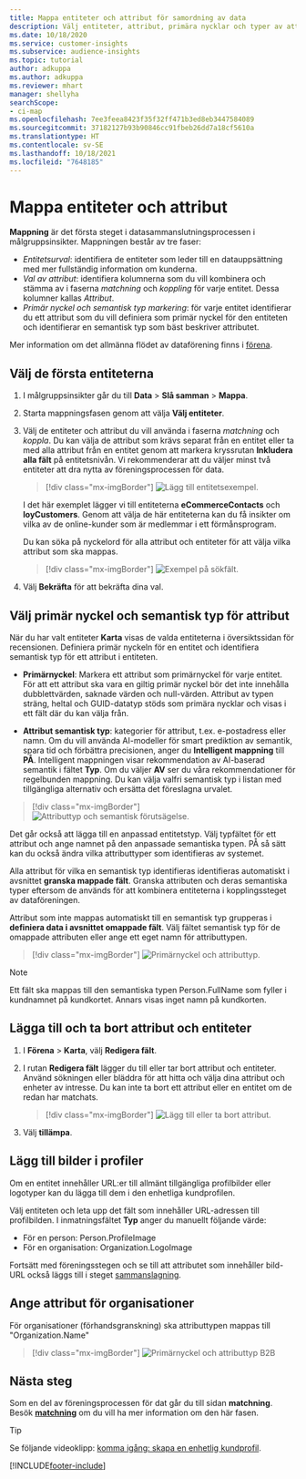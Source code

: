 ```yaml
---
title: Mappa entiteter och attribut för samordning av data
description: Välj entiteter, attribut, primära nycklar och typer av attribut för mappning av data till den enhetliga kundprofilen.
ms.date: 10/18/2020
ms.service: customer-insights
ms.subservice: audience-insights
ms.topic: tutorial
author: adkuppa
ms.author: adkuppa
ms.reviewer: mhart
manager: shellyha
searchScope:
- ci-map
ms.openlocfilehash: 7ee3feea8423f35f32ff471b3ed8eb3447584089
ms.sourcegitcommit: 37182127b93b90846cc91fbeb26dd7a18cf5610a
ms.translationtype: HT
ms.contentlocale: sv-SE
ms.lasthandoff: 10/18/2021
ms.locfileid: "7648185"
---
```

# <a name="map-entities-and-attributes"></a>Mappa entiteter och attribut

**Mappning** är det första steget i datasammanslutningsprocessen i målgruppsinsikter. Mappningen består av tre faser:

- *Entitetsurval*: identifiera de entiteter som leder till en datauppsättning med mer fullständig information om kunderna.
- *Val av attribut*: identifiera kolumnerna som du vill kombinera och stämma av i faserna *matchning* och *koppling* för varje entitet. Dessa kolumner kallas *Attribut*.
- *Primär nyckel och semantisk typ markering*: för varje entitet identifierar du ett attribut som du vill definiera som primär nyckel för den entiteten och identifierar en semantisk typ som bäst beskriver attributet.

Mer information om det allmänna flödet av dataförening finns i [förena](data-unification.md).

## <a name="select-the-first-entities"></a>Välj de första entiteterna

1. I målgruppsinsikter går du till **Data** > **Slå samman** > **Mappa**.

2. Starta mappningsfasen genom att välja **Välj entiteter**.

3. Välj de entiteter och attribut du vill använda i faserna *matchning* och *koppla*. Du kan välja de attribut som krävs separat från en entitet eller ta med alla attribut från en entitet genom att markera kryssrutan **Inkludera alla fält** på entitetsnivån. Vi rekommenderar att du väljer minst två entiteter att dra nytta av föreningsprocessen för data.

   > [!div class="mx-imgBorder"]
   > ![Lägg till entitetsexempel.](media/data-manager-configure-map-add-entities-example.png "Lägg till entitetsexempel")

   I det här exemplet lägger vi till entiteterna **eCommerceContacts** och **loyCustomers**. Genom att välja de här entiteterna kan du få insikter om vilka av de online-kunder som är medlemmar i ett förmånsprogram.
   
   Du kan söka på nyckelord för alla attribut och entiteter för att välja vilka attribut som ska mappas.
   
     > [!div class="mx-imgBorder"]
   > ![Exempel på sökfält.](media/data-manager-configure-map-search-fields-example.png "Exempel på sökfält")

4. Välj **Bekräfta** för att bekräfta dina val.

## <a name="select-primary-key-and-semantic-type-for-attributes"></a>Välj primär nyckel och semantisk typ för attribut

När du har valt entiteter **Karta** visas de valda entiteterna i översiktssidan för recensionen. Definiera primär nyckeln för en entitet och identifiera semantisk typ för ett attribut i entiteten.

- **Primärnyckel**: Markera ett attribut som primärnyckel för varje entitet. För att ett attribut ska vara en giltig primär nyckel bör det inte innehålla dubblettvärden, saknade värden och null-värden. Attribut av typen sträng, heltal och GUID-datatyp stöds som primära nycklar och visas i ett fält där du kan välja från.

- **Attribut semantisk typ**: kategorier för attribut, t.ex. e-postadress eller namn. Om du vill använda AI-modeller för smart prediktion av semantik, spara tid och förbättra precisionen, anger du **Intelligent mappning** till **PÅ**. Intelligent mappningen visar rekommendation av AI-baserad semantik i fältet **Typ**. Om du väljer **AV** ser du våra rekommendationer för regelbunden mappning. Du kan välja valfri semantisk typ i listan med tillgängliga alternativ och ersätta det föreslagna urvalet.

> [!div class="mx-imgBorder"]
> ![Attributtyp och semantisk förutsägelse.](media/data-manager-configure-map-add-attributes-semantic-prediction.png "Attributtyp och semantisk prediktion")

Det går också att lägga till en anpassad entitetstyp. Välj typfältet för ett attribut och ange namnet på den anpassade semantiska typen. PÅ så sätt kan du också ändra vilka attributtyper som identifieras av systemet.

Alla attribut för vilka en semantisk typ identifieras identifieras automatiskt i avsnittet **granska mappade fält**. Granska attributen och deras semantiska typer eftersom de används för att kombinera entiteterna i kopplingssteget av dataföreningen.

Attribut som inte mappas automatiskt till en semantisk typ grupperas i **definiera data i avsnittet omappade fält**. Välj fältet semantisk typ för de omappade attributen eller ange ett eget namn för attributtypen.

> [!div class="mx-imgBorder"]
> ![Primärnyckel och attributtyp.](media/data-manager-configure-map-add-attributes.png "Primärnyckel och attributtyp")

> [!NOTE]
> Ett fält ska mappas till den semantiska typen Person.FullName som fyller i kundnamnet på kundkortet. Annars visas inget namn på kundkorten. 

## <a name="add-and-remove-attributes-and-entities"></a>Lägga till och ta bort attribut och entiteter

1. I **Förena** > **Karta**, välj **Redigera fält**.

2. I rutan **Redigera fält** lägger du till eller tar bort attribut och entiteter. Använd sökningen eller bläddra för att hitta och välja dina attribut och enheter av intresse. Du kan inte ta bort ett attribut eller en entitet om de redan har matchats.

   > [!div class="mx-imgBorder"]
   > ![Lägg till eller ta bort attribut.](media/configure-data-map-edit.png "Lägg till eller ta bort attribut")

3. Välj **tillämpa**.

## <a name="add-images-to-profiles"></a>Lägg till bilder i profiler

Om en entitet innehåller URL:er till allmänt tillgängliga profilbilder eller logotyper kan du lägga till dem i den enhetliga kundprofilen.

Välj entiteten och leta upp det fält som innehåller URL-adressen till profilbilden. I inmatningsfältet **Typ** anger du manuellt följande värde: 
- För en person: Person.ProfileImage
- För en organisation: Organization.LogoImage

Fortsätt med föreningsstegen och se till att attributet som innehåller bild-URL också läggs till i steget [sammanslagning](merge-entities.md).

## <a name="set-attributes-for-organizations"></a>Ange attribut för organisationer

För organisationer (förhandsgranskning) ska attributtypen mappas till "Organization.Name"
> [!div class="mx-imgBorder"]
> ![Primärnyckel och attributtyp B2B](media/configure-data-map-edit-b2b.png "Primärnyckel och attributtyp B2B")

## <a name="next-step"></a>Nästa steg

Som en del av föreningsprocessen för dat går du till sidan **matchning**. Besök [**matchning**](match-entities.md) om du vill ha mer information om den här fasen.

> [!TIP]
> Se följande videoklipp: [komma igång: skapa en enhetlig kundprofil](https://youtu.be/oBfGEhucAxs).


[!INCLUDE[footer-include](../includes/footer-banner.md)]